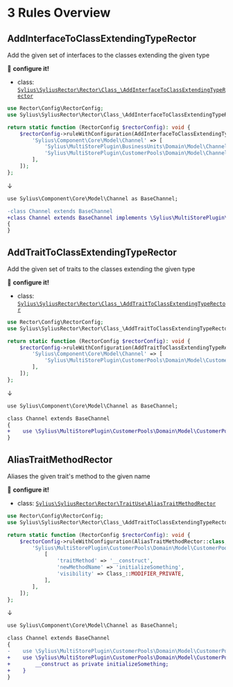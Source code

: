 # 3 Rules Overview

## AddInterfaceToClassExtendingTypeRector

Add the given set of interfaces to the classes extending the given type

:wrench: **configure it!**

- class: [`Sylius\SyliusRector\Rector\Class_\AddInterfaceToClassExtendingTypeRector`](../src/Rector/Class_/AddInterfaceToClassExtendingTypeRector.php)

```php
use Rector\Config\RectorConfig;
use Sylius\SyliusRector\Rector\Class_\AddInterfaceToClassExtendingTypeRector;

return static function (RectorConfig $rectorConfig): void {
    $rectorConfig->ruleWithConfiguration(AddInterfaceToClassExtendingTypeRector::class, [
        'Sylius\Component\Core\Model\Channel' => [
            'Sylius\MultiStorePlugin\BusinessUnits\Domain\Model\ChannelInterface',
            'Sylius\MultiStorePlugin\CustomerPools\Domain\Model\ChannelInterface',
        ],
    ]);
};

```

↓

```diff
use Sylius\Component\Core\Model\Channel as BaseChannel;

-class Channel extends BaseChannel
+class Channel extends BaseChannel implements \Sylius\MultiStorePlugin\BusinessUnits\Domain\Model\ChannelInterface, \Sylius\MultiStorePlugin\CustomerPools\Domain\Model\ChannelInterface
{
}
```

## AddTraitToClassExtendingTypeRector

Add the given set of traits to the classes extending the given type

:wrench: **configure it!**

- class: [`Sylius\SyliusRector\Rector\Class_\AddTraitToClassExtendingTypeRector`](../src/Rector/Class_/AddTraitToClassExtendingTypeRector.php)

```php
use Rector\Config\RectorConfig;
use Sylius\SyliusRector\Rector\Class_\AddTraitToClassExtendingTypeRector;

return static function (RectorConfig $rectorConfig): void {
    $rectorConfig->ruleWithConfiguration(AddTraitToClassExtendingTypeRector::class, [
        'Sylius\Component\Core\Model\Channel' => [
            'Sylius\MultiStorePlugin\CustomerPools\Domain\Model\CustomerPoolAwareTrait',
        ],
    ]);
};


```

↓

```diff
use Sylius\Component\Core\Model\Channel as BaseChannel;

class Channel extends BaseChannel
{
+    use \Sylius\MultiStorePlugin\CustomerPools\Domain\Model\CustomerPoolAwareTrait;
}
```

## AliasTraitMethodRector

Aliases the given trait's method to the given name

:wrench: **configure it!**

- class: [`Sylius\SyliusRector\Rector\TraitUse\AliasTraitMethodRector`](../src/Rector/TraitUse/AliasTraitMethodRector.php)

```php
use Rector\Config\RectorConfig;
use Sylius\SyliusRector\Rector\Class_\AddTraitToClassExtendingTypeRector;

return static function (RectorConfig $rectorConfig): void {
    $rectorConfig->ruleWithConfiguration(AliasTraitMethodRector::class, [
        'Sylius\MultiStorePlugin\CustomerPools\Domain\Model\CustomerPoolAwareTrait' => [
            [
                'traitMethod' => '__construct',
                'newMethodName' => 'initializeSomething',
                'visibility' => Class_::MODIFIER_PRIVATE,
            ],
        ],
    ]);
};


```

↓

```diff
use Sylius\Component\Core\Model\Channel as BaseChannel;

class Channel extends BaseChannel
{
-    use \Sylius\MultiStorePlugin\CustomerPools\Domain\Model\CustomerPoolAwareTrait;
+    use \Sylius\MultiStorePlugin\CustomerPools\Domain\Model\CustomerPoolAwareTrait {
+        __construct as private initializeSomething;
+    }
}
```
